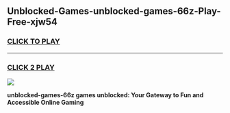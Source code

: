 
## Unblocked-Games-unblocked-games-66z-Play-Free-xjw54
<h3>
<a href="https://premium76.site?title=unblocked-games-66z&ref=18A1">CLICK TO PLAY</a></h3>
<hr>

<h3>
<a href="https://premium76.site?title=unblocked-games-66z&ref=18A1">CLICK 2 PLAY</a>
  
</h3>

<a href="https://premium76.site?title=unblocked-games-66z&ref=18A1"><img src="https://clearcache.store/games.png"></a>


**unblocked-games-66z games unblocked: Your Gateway to Fun and Accessible Online Gaming**
